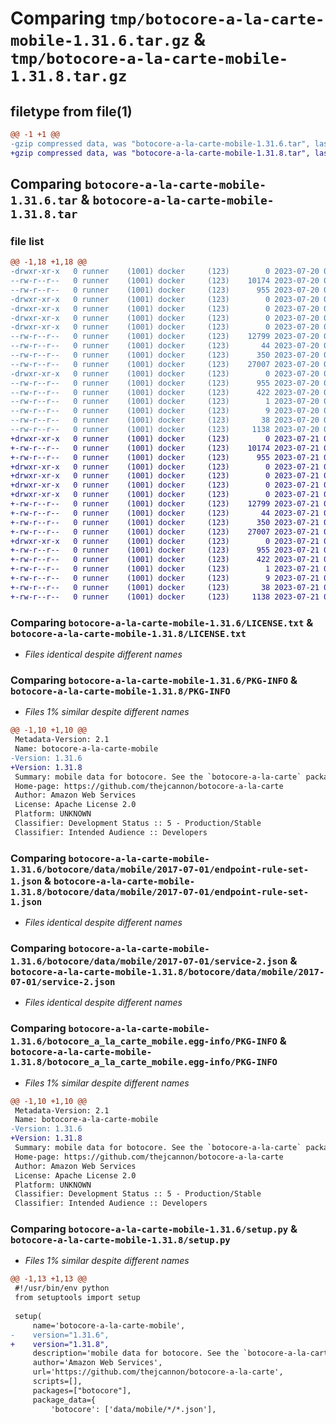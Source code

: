 # Comparing `tmp/botocore-a-la-carte-mobile-1.31.6.tar.gz` & `tmp/botocore-a-la-carte-mobile-1.31.8.tar.gz`

## filetype from file(1)

```diff
@@ -1 +1 @@
-gzip compressed data, was "botocore-a-la-carte-mobile-1.31.6.tar", last modified: Thu Jul 20 01:20:27 2023, max compression
+gzip compressed data, was "botocore-a-la-carte-mobile-1.31.8.tar", last modified: Fri Jul 21 01:21:37 2023, max compression
```

## Comparing `botocore-a-la-carte-mobile-1.31.6.tar` & `botocore-a-la-carte-mobile-1.31.8.tar`

### file list

```diff
@@ -1,18 +1,18 @@
-drwxr-xr-x   0 runner    (1001) docker     (123)        0 2023-07-20 01:20:27.834747 botocore-a-la-carte-mobile-1.31.6/
--rw-r--r--   0 runner    (1001) docker     (123)    10174 2023-07-20 01:20:27.000000 botocore-a-la-carte-mobile-1.31.6/LICENSE.txt
--rw-r--r--   0 runner    (1001) docker     (123)      955 2023-07-20 01:20:27.834747 botocore-a-la-carte-mobile-1.31.6/PKG-INFO
-drwxr-xr-x   0 runner    (1001) docker     (123)        0 2023-07-20 01:20:27.830747 botocore-a-la-carte-mobile-1.31.6/botocore/
-drwxr-xr-x   0 runner    (1001) docker     (123)        0 2023-07-20 01:20:27.830747 botocore-a-la-carte-mobile-1.31.6/botocore/data/
-drwxr-xr-x   0 runner    (1001) docker     (123)        0 2023-07-20 01:20:27.830747 botocore-a-la-carte-mobile-1.31.6/botocore/data/mobile/
-drwxr-xr-x   0 runner    (1001) docker     (123)        0 2023-07-20 01:20:27.834747 botocore-a-la-carte-mobile-1.31.6/botocore/data/mobile/2017-07-01/
--rw-r--r--   0 runner    (1001) docker     (123)    12799 2023-07-20 01:19:55.000000 botocore-a-la-carte-mobile-1.31.6/botocore/data/mobile/2017-07-01/endpoint-rule-set-1.json
--rw-r--r--   0 runner    (1001) docker     (123)       44 2023-07-20 01:19:55.000000 botocore-a-la-carte-mobile-1.31.6/botocore/data/mobile/2017-07-01/examples-1.json
--rw-r--r--   0 runner    (1001) docker     (123)      350 2023-07-20 01:19:55.000000 botocore-a-la-carte-mobile-1.31.6/botocore/data/mobile/2017-07-01/paginators-1.json
--rw-r--r--   0 runner    (1001) docker     (123)    27007 2023-07-20 01:19:55.000000 botocore-a-la-carte-mobile-1.31.6/botocore/data/mobile/2017-07-01/service-2.json
-drwxr-xr-x   0 runner    (1001) docker     (123)        0 2023-07-20 01:20:27.834747 botocore-a-la-carte-mobile-1.31.6/botocore_a_la_carte_mobile.egg-info/
--rw-r--r--   0 runner    (1001) docker     (123)      955 2023-07-20 01:20:27.000000 botocore-a-la-carte-mobile-1.31.6/botocore_a_la_carte_mobile.egg-info/PKG-INFO
--rw-r--r--   0 runner    (1001) docker     (123)      422 2023-07-20 01:20:27.000000 botocore-a-la-carte-mobile-1.31.6/botocore_a_la_carte_mobile.egg-info/SOURCES.txt
--rw-r--r--   0 runner    (1001) docker     (123)        1 2023-07-20 01:20:27.000000 botocore-a-la-carte-mobile-1.31.6/botocore_a_la_carte_mobile.egg-info/dependency_links.txt
--rw-r--r--   0 runner    (1001) docker     (123)        9 2023-07-20 01:20:27.000000 botocore-a-la-carte-mobile-1.31.6/botocore_a_la_carte_mobile.egg-info/top_level.txt
--rw-r--r--   0 runner    (1001) docker     (123)       38 2023-07-20 01:20:27.834747 botocore-a-la-carte-mobile-1.31.6/setup.cfg
--rw-r--r--   0 runner    (1001) docker     (123)     1138 2023-07-20 01:20:27.000000 botocore-a-la-carte-mobile-1.31.6/setup.py
+drwxr-xr-x   0 runner    (1001) docker     (123)        0 2023-07-21 01:21:37.315214 botocore-a-la-carte-mobile-1.31.8/
+-rw-r--r--   0 runner    (1001) docker     (123)    10174 2023-07-21 01:21:37.000000 botocore-a-la-carte-mobile-1.31.8/LICENSE.txt
+-rw-r--r--   0 runner    (1001) docker     (123)      955 2023-07-21 01:21:37.315214 botocore-a-la-carte-mobile-1.31.8/PKG-INFO
+drwxr-xr-x   0 runner    (1001) docker     (123)        0 2023-07-21 01:21:37.315214 botocore-a-la-carte-mobile-1.31.8/botocore/
+drwxr-xr-x   0 runner    (1001) docker     (123)        0 2023-07-21 01:21:37.315214 botocore-a-la-carte-mobile-1.31.8/botocore/data/
+drwxr-xr-x   0 runner    (1001) docker     (123)        0 2023-07-21 01:21:37.315214 botocore-a-la-carte-mobile-1.31.8/botocore/data/mobile/
+drwxr-xr-x   0 runner    (1001) docker     (123)        0 2023-07-21 01:21:37.315214 botocore-a-la-carte-mobile-1.31.8/botocore/data/mobile/2017-07-01/
+-rw-r--r--   0 runner    (1001) docker     (123)    12799 2023-07-21 01:21:06.000000 botocore-a-la-carte-mobile-1.31.8/botocore/data/mobile/2017-07-01/endpoint-rule-set-1.json
+-rw-r--r--   0 runner    (1001) docker     (123)       44 2023-07-21 01:21:06.000000 botocore-a-la-carte-mobile-1.31.8/botocore/data/mobile/2017-07-01/examples-1.json
+-rw-r--r--   0 runner    (1001) docker     (123)      350 2023-07-21 01:21:06.000000 botocore-a-la-carte-mobile-1.31.8/botocore/data/mobile/2017-07-01/paginators-1.json
+-rw-r--r--   0 runner    (1001) docker     (123)    27007 2023-07-21 01:21:06.000000 botocore-a-la-carte-mobile-1.31.8/botocore/data/mobile/2017-07-01/service-2.json
+drwxr-xr-x   0 runner    (1001) docker     (123)        0 2023-07-21 01:21:37.315214 botocore-a-la-carte-mobile-1.31.8/botocore_a_la_carte_mobile.egg-info/
+-rw-r--r--   0 runner    (1001) docker     (123)      955 2023-07-21 01:21:37.000000 botocore-a-la-carte-mobile-1.31.8/botocore_a_la_carte_mobile.egg-info/PKG-INFO
+-rw-r--r--   0 runner    (1001) docker     (123)      422 2023-07-21 01:21:37.000000 botocore-a-la-carte-mobile-1.31.8/botocore_a_la_carte_mobile.egg-info/SOURCES.txt
+-rw-r--r--   0 runner    (1001) docker     (123)        1 2023-07-21 01:21:37.000000 botocore-a-la-carte-mobile-1.31.8/botocore_a_la_carte_mobile.egg-info/dependency_links.txt
+-rw-r--r--   0 runner    (1001) docker     (123)        9 2023-07-21 01:21:37.000000 botocore-a-la-carte-mobile-1.31.8/botocore_a_la_carte_mobile.egg-info/top_level.txt
+-rw-r--r--   0 runner    (1001) docker     (123)       38 2023-07-21 01:21:37.315214 botocore-a-la-carte-mobile-1.31.8/setup.cfg
+-rw-r--r--   0 runner    (1001) docker     (123)     1138 2023-07-21 01:21:37.000000 botocore-a-la-carte-mobile-1.31.8/setup.py
```

### Comparing `botocore-a-la-carte-mobile-1.31.6/LICENSE.txt` & `botocore-a-la-carte-mobile-1.31.8/LICENSE.txt`

 * *Files identical despite different names*

### Comparing `botocore-a-la-carte-mobile-1.31.6/PKG-INFO` & `botocore-a-la-carte-mobile-1.31.8/PKG-INFO`

 * *Files 1% similar despite different names*

```diff
@@ -1,10 +1,10 @@
 Metadata-Version: 2.1
 Name: botocore-a-la-carte-mobile
-Version: 1.31.6
+Version: 1.31.8
 Summary: mobile data for botocore. See the `botocore-a-la-carte` package for more info.
 Home-page: https://github.com/thejcannon/botocore-a-la-carte
 Author: Amazon Web Services
 License: Apache License 2.0
 Platform: UNKNOWN
 Classifier: Development Status :: 5 - Production/Stable
 Classifier: Intended Audience :: Developers
```

### Comparing `botocore-a-la-carte-mobile-1.31.6/botocore/data/mobile/2017-07-01/endpoint-rule-set-1.json` & `botocore-a-la-carte-mobile-1.31.8/botocore/data/mobile/2017-07-01/endpoint-rule-set-1.json`

 * *Files identical despite different names*

### Comparing `botocore-a-la-carte-mobile-1.31.6/botocore/data/mobile/2017-07-01/service-2.json` & `botocore-a-la-carte-mobile-1.31.8/botocore/data/mobile/2017-07-01/service-2.json`

 * *Files identical despite different names*

### Comparing `botocore-a-la-carte-mobile-1.31.6/botocore_a_la_carte_mobile.egg-info/PKG-INFO` & `botocore-a-la-carte-mobile-1.31.8/botocore_a_la_carte_mobile.egg-info/PKG-INFO`

 * *Files 1% similar despite different names*

```diff
@@ -1,10 +1,10 @@
 Metadata-Version: 2.1
 Name: botocore-a-la-carte-mobile
-Version: 1.31.6
+Version: 1.31.8
 Summary: mobile data for botocore. See the `botocore-a-la-carte` package for more info.
 Home-page: https://github.com/thejcannon/botocore-a-la-carte
 Author: Amazon Web Services
 License: Apache License 2.0
 Platform: UNKNOWN
 Classifier: Development Status :: 5 - Production/Stable
 Classifier: Intended Audience :: Developers
```

### Comparing `botocore-a-la-carte-mobile-1.31.6/setup.py` & `botocore-a-la-carte-mobile-1.31.8/setup.py`

 * *Files 1% similar despite different names*

```diff
@@ -1,13 +1,13 @@
 #!/usr/bin/env python
 from setuptools import setup
 
 setup(
     name='botocore-a-la-carte-mobile',
-    version="1.31.6",
+    version="1.31.8",
     description='mobile data for botocore. See the `botocore-a-la-carte` package for more info.',
     author='Amazon Web Services',
     url='https://github.com/thejcannon/botocore-a-la-carte',
     scripts=[],
     packages=["botocore"],
     package_data={
         'botocore': ['data/mobile/*/*.json'],
```

